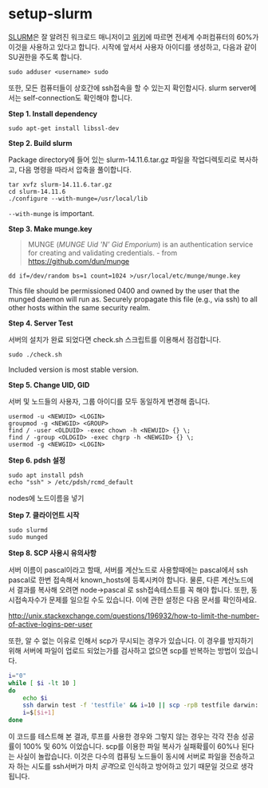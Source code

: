 # setup-slurm

[SLURM](https://slurm.schedmd.com/)은 잘 알려진 워크로드 매니저이고 [위키](https://en.wikipedia.org/wiki/Slurm_Workload_Manager)에 따르면 전세계 수퍼컴퓨터의 60%가 이것을 사용하고 있다고 합니다. 시작에 앞서서 사용자 아이디를 생성하고, 다음과 같이 SU권한을 주도록 합니다.

```shell
sudo adduser <username> sudo
```

또한, 모든 컴퓨터들이 상호간에 ssh접속을 할 수 있는지 확인합시다. slurm server에서는 self-connection도 확인해야 합니다.

**Step 1. Install dependency**

```shell
sudo apt-get install libssl-dev
```

**Step 2. Build slurm**

Package directory에 들어 있는 slurm-14.11.6.tar.gz 파일을 작업디렉토리로 복사하고, 다음 명령을 따라서 압축을 풀이합니다. 

```shell
tar xvfz slurm-14.11.6.tar.gz 
cd slurm-14.11.6
./configure --with-munge=/usr/local/lib
```
`--with-munge` is important. 

**Step 3. Make munge.key**

>  MUNGE (*MUNGE Uid 'N' Gid Emporium*) is an authentication service for creating and validating credentials.  - from https://github.com/dun/munge

```shell
dd if=/dev/random bs=1 count=1024 >/usr/local/etc/munge/munge.key
```
This file should be permissioned 0400 and owned by the user that the munged daemon will run as. Securely propagate this file (e.g., via ssh) to all other hosts within the same security realm.

**Step 4. Server Test** 

서버의 설치가 완료 되었다면 check.sh 스크립트를 이용해서 점검합니다.

```shell
sudo ./check.sh 
```

Included version is most stable version.

**Step 5. Change UID, GID**

서버 및 노드들의 사용자, 그룹 아이디를 모두 동일하게 변경해 줍니다.

```shell
usermod -u <NEWUID> <LOGIN>    
groupmod -g <NEWGID> <GROUP>
find / -user <OLDUID> -exec chown -h <NEWUID> {} \;
find / -group <OLDGID> -exec chgrp -h <NEWGID> {} \;
usermod -g <NEWGID> <LOGIN>
```

**Step 6. pdsh 설정**
```shell
sudo apt install pdsh 
echo "ssh" > /etc/pdsh/rcmd_default
```

nodes에 노드이름을 넣기 

**Step 7. 클라이언트 시작**
```shell
sudo slurmd 
sudo munged 
```

**Step 8. SCP 사용시 유의사항**

서버 이름이 pascal이라고 할때, 서버를 계산노드로 사용할때에는 pascal에서 ssh pascal로 한번 접속해서 known_hosts에 등록시켜야 합니다. 물론, 다른 계산노드에서 결과를 복사해 오려면 node->pascal 로 ssh접속테스트를 꼭 해야 합니다. 또한, 동시접속자수가 문제를 일으킬 수도 있습니다. 이에 관한 설정은 다음 문서를 확인하세요.

http://unix.stackexchange.com/questions/196932/how-to-limit-the-number-of-active-logins-per-user

또한, 알 수 없는 이유로 인해서 scp가 무시되는 경우가 있습니다. 이 경우를 방지하기 위해 서버에 파일이 업로드 되었는가를 검사하고 없으면 scp를 반복하는 방법이 있습니다.

```sh
i="0"
while [ $i -lt 10 ]
do
    echo $i
    ssh darwin test -f 'testfile' && i=10 || scp -rpB testfile darwin:
    i=$[$i+1]
done
```

이 코드를 테스트해 본 결과, 루프를 사용한 경우와 그렇지 않는 경우는 각각 전송 성공률이 100% 및 60% 이었습니다. scp를 이용한 파일 복사가 실패확률이 60%나 된다는 사실이 놀랍습니다. 이것은 다수의 컴퓨팅 노드들이 동시에 서버로 파일을 전송하고자 하는 시도를 ssh서버가 마치 *공격*으로 인식하고 방어하고 있기 때문일 것으로 생각됩니다.

